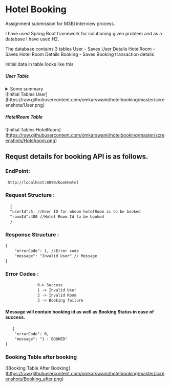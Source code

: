 # Hotel Booking
Assignment submission for M3BI interview process.

I have used Spring Boot framework for solutioning given problem and as a database I have used H2.

The database contains 3 tables 
  User - Saves User Details
  HotelRoom - Saves Hotel Room Details
  Booking - Saves Booking transaction details
  
Initial data in table looks like this
##### User Table
<details>
  <summary>Some summary</summary>
  <img alt="Description" src="https://raw.githubusercontent.com/omkarswami/hotelbooking/master/screenshots/User.png">
</details>
![Initial Tables User]
(https://raw.githubusercontent.com/omkarswami/hotelbooking/master/screenshots/User.png)

##### HotelRoom Table
![Initial Tables HotelRoom]
(https://raw.githubusercontent.com/omkarswami/hotelbooking/master/screenshots/Hotelroom.png)


## Requst details for booking API is as follows.
### EndPoint:
```
 http://localhost:8090/bookHotel
```
### Request Structure : 
```
  {
  "userId":5, //User ID for whoom hotelRoom is to be booked
  "roomId":400 //Hotel Room Id to be booked
  }
```
### Response Structure :
```
{
    "errorCode": 1, //Error code
    "message": "Invalid User" // Message
}
```
### Error Codes :
```
              0-> Success
              1 -> Invalid User
              2 -> Invalid Room
              3 -> Booking failure
```          
#### Message will contain booking id as well as Booking Status in case of success. 
```
   {
    "errorCode": 0,
    "message": "1 : BOOKED"
} 
```
### Booking Table after booking
![Booking Table After Booking]
(https://raw.githubusercontent.com/omkarswami/hotelbooking/master/screenshots/Booking_after.png)
